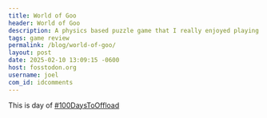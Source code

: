 ```yaml
---
title: World of Goo
header: World of Goo
description: A physics based puzzle game that I really enjoyed playing
tags: game review
permalink: /blog/world-of-goo/
layout: post
date: 2025-02-10 13:09:15 -0600
host: fosstodon.org
username: joel
com_id: idcomments
---
```

This is day of [#100DaysToOffload](https://100daystooffload.com)
